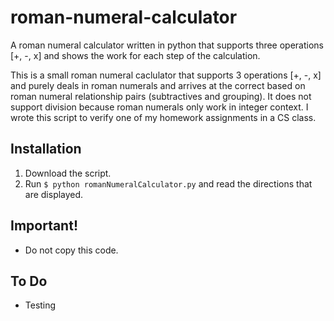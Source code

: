 # roman-numeral-calculator
A roman numeral calculator written in python that supports three operations [+, -, x] and shows the work for each step of the calculation.

This is a small roman numeral caclulator that supports 3 operations [+, -, x] and purely deals in roman numerals and arrives at the correct based on roman numeral relationship pairs (subtractives and grouping). It does not support division because roman numerals only work in integer context. I wrote this script to verify one of my homework assignments in a CS class.


## Installation

1. Download the script.
2. Run `$ python romanNumeralCalculator.py` and read the directions that are displayed.


## Important!

+ Do not copy this code.


## To Do

+ Testing